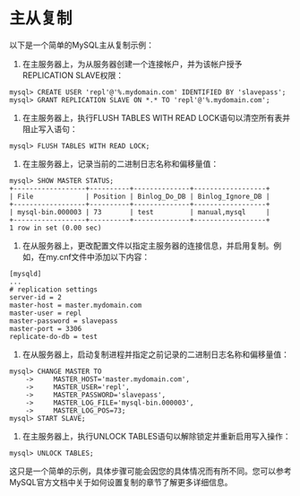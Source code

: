 # 主从复制

以下是一个简单的MySQL主从复制示例：

1.  在主服务器上，为从服务器创建一个连接帐户，并为该帐户授予REPLICATION SLAVE权限：

```纯文本
mysql> CREATE USER 'repl'@'%.mydomain.com' IDENTIFIED BY 'slavepass';
mysql> GRANT REPLICATION SLAVE ON *.* TO 'repl'@'%.mydomain.com';
```

1.  在主服务器上，执行FLUSH TABLES WITH READ LOCK语句以清空所有表并阻止写入语句：

```纯文本
mysql> FLUSH TABLES WITH READ LOCK;
```

1.  在主服务器上，记录当前的二进制日志名称和偏移量值：

```纯文本
mysql> SHOW MASTER STATUS;
+------------------+----------+--------------+------------------+
| File             | Position | Binlog_Do_DB | Binlog_Ignore_DB |
+------------------+----------+--------------+------------------+
| mysql-bin.000003 | 73       | test         | manual,mysql     |
+------------------+----------+--------------+------------------+
1 row in set (0.00 sec)
```

1.  在从服务器上，更改配置文件以指定主服务器的连接信息，并启用复制。例如，在my.cnf文件中添加以下内容：

```纯文本
[mysqld]
...
# replication settings
server-id = 2
master-host = master.mydomain.com
master-user = repl
master-password = slavepass
master-port = 3306
replicate-do-db = test
```

1.  在从服务器上，启动复制进程并指定之前记录的二进制日志名称和偏移量值：

```纯文本
mysql> CHANGE MASTER TO
    ->     MASTER_HOST='master.mydomain.com',
    ->     MASTER_USER='repl',
    ->     MASTER_PASSWORD='slavepass',
    ->     MASTER_LOG_FILE='mysql-bin.000003',
    ->     MASTER_LOG_POS=73;
mysql> START SLAVE;
```

1.  在主服务器上，执行UNLOCK TABLES语句以解除锁定并重新启用写入操作：

```纯文本
mysql> UNLOCK TABLES;
```

这只是一个简单的示例，具体步骤可能会因您的具体情况而有所不同。您可以参考MySQL官方文档中关于如何设置复制的章节了解更多详细信息。
